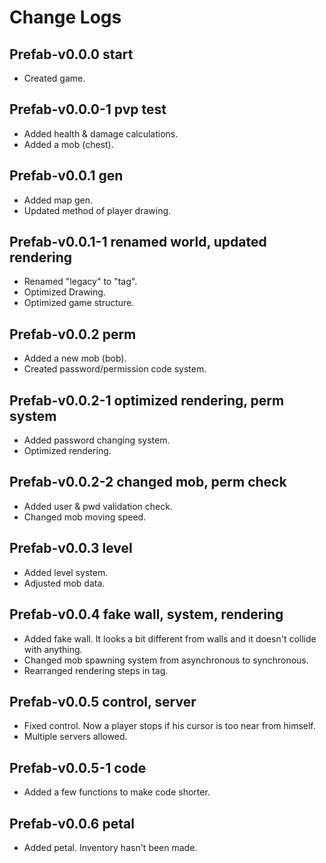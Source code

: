 # Change Logs

## Prefab-v0.0.0 start

- Created game.

## Prefab-v0.0.0-1 pvp test

- Added health & damage calculations.
- Added a mob (chest).

## Prefab-v0.0.1 gen

- Added map gen.
- Updated method of player drawing.

## Prefab-v0.0.1-1 renamed world, updated rendering

- Renamed "legacy" to "tag".
- Optimized Drawing.
- Optimized game structure.

## Prefab-v0.0.2 perm

- Added a new mob (bob).
- Created password/permission code system.

## Prefab-v0.0.2-1 optimized rendering, perm system

- Added password changing system.
- Optimized rendering.

## Prefab-v0.0.2-2 changed mob, perm check

- Added user & pwd validation check.
- Changed mob moving speed.

## Prefab-v0.0.3 level

- Added level system.
- Adjusted mob data.

## Prefab-v0.0.4 fake wall, system, rendering

- Added fake wall. It looks a bit different from walls and it doesn't collide with anything.
- Changed mob spawning system from asynchronous to synchronous.
- Rearranged rendering steps in tag.

## Prefab-v0.0.5 control, server

- Fixed control. Now a player stops if his cursor is too near from himself.
- Multiple servers allowed.

## Prefab-v0.0.5-1 code

- Added a few functions to make code shorter.

## Prefab-v0.0.6 petal

- Added petal. Inventory hasn't been made.
